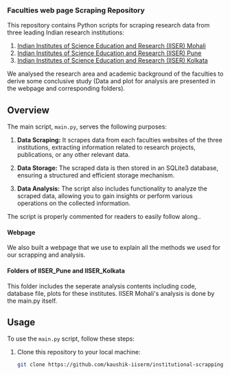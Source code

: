 ### Faculties web page Scraping Repository

This repository contains Python scripts for scraping research data from three leading Indian research institutions:

1. [Indian Institutes of Science Education and Research (IISER) Mohali](https://www.iisermohali.ac.in/faculty/people/faculty)
2. [Indian Institutes of Science Education and Research (IISER) Pune](https://www.iiserpune.ac.in/institute/people)
3. [Indian Institutes of Science Education and Research (IISER) Kolkata](https://www.iiserkol.ac.in/web/en/people/faculty/#gsc.tab=0)

We analysed the research area and academic background of the faculties to derive some conclusive study (Data and plot for analysis are presented in the webpage and corresponding folders).

## Overview

The main script, `main.py`, serves the following purposes:

1. **Data Scraping:** It scrapes data from each faculties websites of the three institutions, extracting information related to research projects, publications, or any other relevant data.

2. **Data Storage:** The scraped data is then stored in an SQLite3 database, ensuring a structured and efficient storage mechanism.

3. **Data Analysis:** The script also includes functionality to analyze the scraped data, allowing you to gain insights or perform various operations on the collected information.

The script is properly commented for readers to easily follow along..

#### Webpage
We also built a webpage that we use to explain all the methods we used for our scrapping and analysis.

#### Folders of IISER_Pune and IISER_Kolkata
This folder includes the seperate analysis contents including code, database file, plots for these institutes. IISER Mohali's analysis is done by the main.py itself.

## Usage

To use the `main.py` script, follow these steps:

1. Clone this repository to your local machine:

   ```bash
   git clone https://github.com/kaushik-iiserm/institutional-scrapping/
